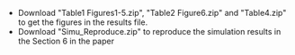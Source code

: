 - Download "Table1 Figures1-5.zip", "Table2 Figure6.zip" and "Table4.zip" to get the figures in the results file.
- Download "Simu_Reproduce.zip" to reproduce the simulation results in the Section 6 in the paper
